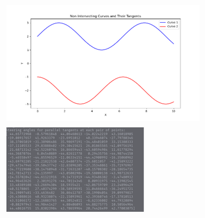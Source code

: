 ![result_1](https://github.com/CHIRANJEET1729DAS/behind_autonomous_cars/blob/main/Mathematics/Finding_sequential_steering_angles/Figure_1.png)

![result_2](https://github.com/CHIRANJEET1729DAS/behind_autonomous_cars/blob/main/Mathematics/Finding_sequential_steering_angles/Figure_2.png)
